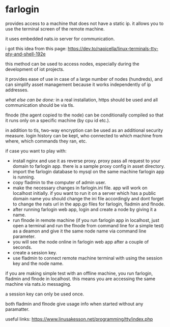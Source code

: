 # farlogin

provides access to a machine that does not have a static ip. it allows you to use the terminal screen of the remote machine.

it uses embedded nats.io server for communication.

i got this idea from this page: https://dev.to/napicella/linux-terminals-tty-pty-and-shell-192e

this method can be used to access nodes, especially during the development of iot projects.

it provides ease of use in case of a large number of nodes (hundreds), and can simplify asset management because it works independently of ip addresses.

*what else can be done:*
in a real installation, https should be used and all communication should be via tls.

flnode (the agent copied to the node) can be conditionally compiled so that it runs only on a specific machine (by cpu id etc.).

in addition to tls, two-way encryption can be used as an additional security measure. login history can be kept, who connected to which machine from where, which commands they ran, etc.

if case you want to play with:

* install nginx and use it as reverse proxy. proxy pass all request to your domain to farlogin app. there is a sample proxy config in asset directory.
* import the farlogin database to mysql on the same machine farlogin app is running.
* copy fladmin to the computer of admin user.
* make the necessary changes in farlogin.ini file. app will work on localhost initially. if you want to run it on a server which has a public domain name you should change the ini file accordingly and dont forget to change the nats url in the app.go files for farlogin, fladmin and flnode.
* after running farlogin web app, login and create a node by giving it a name.
* run flnode in remote machine (if you run farlogin app in localhost, just open a terminal and run the flnode from command line for a simple test) as a deamon and give it the same node name via command line parameter.
* you will see the node online in farlogin web app after a couple of seconds.
* create a session key.
* use fladmin to connect remote machine terminal with using the session key and the node name.

if you are making simple test with an offline machine, you run farlogin, fladmin and flnode in localhost. this means you are accessing the same machine via nats.io messaging.

a session key can only be used once.

both fladmin and flnode give usage info when started without any paramatter.

useful links:
https://www.linusakesson.net/programming/tty/index.php
